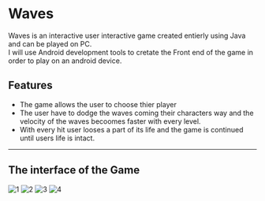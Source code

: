 # Waves
Waves is an interactive user interactive game created entierly using Java and can be played on PC.   
I will use Android development tools to cretate the  Front end of the game in order to play on an android device. 

## Features
* The game allows the user to choose thier player
* The user have to dodge the waves coming their characters way and the velocity of the waves becoomes faster with every level.  
* With every hit user looses a part of its life and the game is continued until users life is intact.  

---

## The interface of the Game
![1](https://user-images.githubusercontent.com/19777060/57614203-88c37600-752d-11e9-9ea2-d1bf5d402d16.PNG)
![2](https://user-images.githubusercontent.com/19777060/57614204-88c37600-752d-11e9-8cc0-88c832cc4600.PNG)
![3](https://user-images.githubusercontent.com/19777060/57614201-88c37600-752d-11e9-9563-79a899e9b2c5.PNG)
![4](https://user-images.githubusercontent.com/19777060/57614202-88c37600-752d-11e9-93c7-be0734ad231b.PNG)


